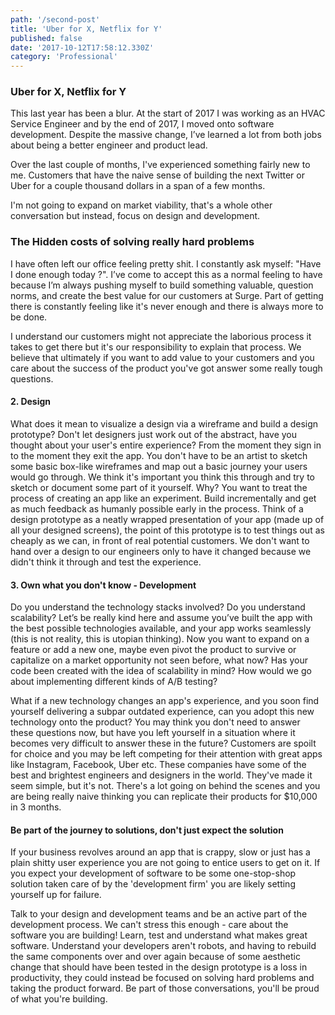 ```yaml
---
path: '/second-post'
title: 'Uber for X, Netflix for Y'
published: false
date: '2017-10-12T17:58:12.330Z'
category: 'Professional'
---
```



### Uber for X, Netflix for Y
This last year has been a blur. At the start of 2017 I was working as an HVAC Service Engineer and by the end of 2017, I moved onto software development. Despite the massive change, I’ve learned a lot from both jobs about being a better engineer and product lead.

Over the last couple of months, I've experienced something fairly new to me. Customers that have the naive sense of building the next Twitter or Uber for a couple thousand dollars in a span of a few months.

I'm not going to expand on market viability, that's a whole other conversation but instead, focus on design and development. 

### The Hidden costs of solving really hard problems
I have often left our office feeling pretty shit. I constantly ask myself: "Have I done enough today ?". I’ve come to accept this as a normal feeling to have because I’m always pushing myself to build something valuable, question norms, and create the best value for our customers at Surge. Part of getting there is constantly feeling like it's never enough and there is always more to be done.

I understand our customers might not appreciate the laborious process it takes to get there but it's our responsibility to explain that process. We believe that ultimately if you want to add value to your customers and you care about the success of the product you've got answer some really tough questions.

#### 2. Design 
What does it mean to visualize a design via a wireframe and build a design prototype? 
Don't let designers just work out of the abstract, have you thought about your user's entire experience? From the moment they sign in to the moment they exit the app. You don't have to be an artist to sketch some basic box-like wireframes and map out a basic journey your users would go through. We think it's important you think this through and try to sketch or document some part of it yourself. Why? 
You want to treat the process of creating an app like an experiment. Build incrementally and get as much feedback as humanly possible early in the process. Think of a design prototype as a neatly wrapped presentation of your app (made up of all your designed screens), the point of this prototype is to test things out as cheaply as we can, in front of real potential customers. We don't want to hand over a design to our engineers only to have it changed because we didn't think it through and test the experience.

#### 3. Own what you don't know - Development
Do you understand the technology stacks involved? Do you understand scalability?
Let’s be really kind here and assume you’ve built the app with the best possible technologies available, and your app works seamlessly (this is not reality, this is utopian thinking). Now you want to expand on a feature or add a new one, maybe even pivot the product to survive or capitalize on a market opportunity not seen before, what now? Has your code been created with the idea of scalability in mind? 
How would we go about implementing different kinds of A/B testing?

What if a new technology changes an app's experience, and you soon find yourself delivering a subpar outdated experience, can you adopt this new technology onto the product?
You may think you don't need to answer these questions now, but have you left yourself in a situation where it becomes very difficult to answer these in the future? Customers are spoilt for choice and you may be left competing for their attention with great apps like Instagram, Facebook, Uber etc. These companies have some of the best and brightest engineers and designers in the world. They've made it seem simple, but it's not. There's a lot going on behind the scenes and you are being really naive thinking you can replicate their products for $10,000 in 3 months.

#### Be part of the journey to solutions, don't just expect the solution
If your business revolves around an app that is crappy, slow or just has a plain shitty user experience you are not going to entice users to get on it. If you expect your development of software to be some one-stop-shop solution taken care of by the 'development firm' you are likely setting yourself up for failure.

Talk to your design and development teams and be an active part of the development process. We can't stress this enough - care about the software you are building! Learn, test and understand what makes great software.
Understand your developers aren't robots, and having to rebuild the same components over and over again because of some aesthetic change that should have been tested in the design prototype is a loss in productivity, they could instead be focused on solving hard problems and taking the product forward. Be part of those conversations, you'll be proud of what you're building.

